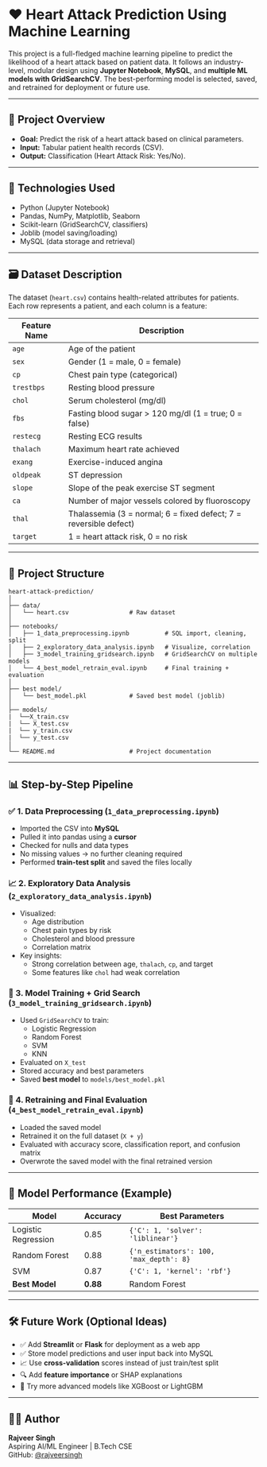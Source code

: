 
# ❤️ Heart Attack Prediction Using Machine Learning

This project is a full-fledged machine learning pipeline to predict the likelihood of a heart attack based on patient data. It follows an industry-level, modular design using **Jupyter Notebook**, **MySQL**, and **multiple ML models with GridSearchCV**. The best-performing model is selected, saved, and retrained for deployment or future use.

---

## 🧠 Project Overview

- **Goal:** Predict the risk of a heart attack based on clinical parameters.
- **Input:** Tabular patient health records (CSV).
- **Output:** Classification (Heart Attack Risk: Yes/No).

---

## 🔧 Technologies Used

- Python (Jupyter Notebook)
- Pandas, NumPy, Matplotlib, Seaborn
- Scikit-learn (GridSearchCV, classifiers)
- Joblib (model saving/loading)
- MySQL (data storage and retrieval)

---

## 🗃️ Dataset Description

The dataset (`heart.csv`) contains health-related attributes for patients.  
Each row represents a patient, and each column is a feature:

| Feature Name | Description |
|--------------|-------------|
| `age`        | Age of the patient |
| `sex`        | Gender (1 = male, 0 = female) |
| `cp`         | Chest pain type (categorical) |
| `trestbps`   | Resting blood pressure |
| `chol`       | Serum cholesterol (mg/dl) |
| `fbs`        | Fasting blood sugar > 120 mg/dl (1 = true; 0 = false) |
| `restecg`    | Resting ECG results |
| `thalach`    | Maximum heart rate achieved |
| `exang`      | Exercise-induced angina |
| `oldpeak`    | ST depression |
| `slope`      | Slope of the peak exercise ST segment |
| `ca`         | Number of major vessels colored by fluoroscopy |
| `thal`       | Thalassemia (3 = normal; 6 = fixed defect; 7 = reversible defect) |
| `target`     | 1 = heart attack risk, 0 = no risk |

---

## 📁 Project Structure

```
heart-attack-prediction/
│
├── data/
│   └── heart.csv                 # Raw dataset
│
├── notebooks/
│   ├── 1_data_preprocessing.ipynb          # SQL import, cleaning, split
│   ├── 2_exploratory_data_analysis.ipynb   # Visualize, correlation
│   ├── 3_model_training_gridsearch.ipynb   # GridSearchCV on multiple models
│   └── 4_best_model_retrain_eval.ipynb     # Final training + evaluation
│
├── best model/
│   └── best_model.pkl            # Saved best model (joblib)
│ 
├── models/
|  └──X_train.csv
|  └── X_test.csv
|  └── y_train.csv
|  └── y_test.csv
│
└── README.md                     # Project documentation
```

---

## 📊 Step-by-Step Pipeline

### ✅ 1. Data Preprocessing (`1_data_preprocessing.ipynb`)
- Imported the CSV into **MySQL**
- Pulled it into pandas using a **cursor**
- Checked for nulls and data types
- No missing values → no further cleaning required
- Performed **train-test split** and saved the files locally

### 📈 2. Exploratory Data Analysis (`2_exploratory_data_analysis.ipynb`)
- Visualized:
  - Age distribution
  - Chest pain types by risk
  - Cholesterol and blood pressure
  - Correlation matrix
- Key insights:
  - Strong correlation between age, `thalach`, `cp`, and target
  - Some features like `chol` had weak correlation

### 🤖 3. Model Training + Grid Search (`3_model_training_gridsearch.ipynb`)
- Used `GridSearchCV` to train:
  - Logistic Regression
  - Random Forest
  - SVM
  - KNN
- Evaluated on `X_test`
- Stored accuracy and best parameters
- Saved **best model** to `models/best_model.pkl`

### 🧠 4. Retraining and Final Evaluation (`4_best_model_retrain_eval.ipynb`)
- Loaded the saved model
- Retrained it on the full dataset (`X + y`)
- Evaluated with accuracy score, classification report, and confusion matrix
- Overwrote the saved model with the final retrained version

---

## 🧪 Model Performance (Example)

| Model              | Accuracy | Best Parameters |
|-------------------|----------|-----------------|
| Logistic Regression | 0.85     | `{'C': 1, 'solver': 'liblinear'}` |
| Random Forest       | 0.88     | `{'n_estimators': 100, 'max_depth': 8}` |
| SVM                 | 0.87     | `{'C': 1, 'kernel': 'rbf'}` |
| **Best Model**      | **0.88** | Random Forest |

---

## 🛠️ Future Work (Optional Ideas)

- ✅ Add **Streamlit** or **Flask** for deployment as a web app
- ✅ Store model predictions and user input back into MySQL
- 📈 Use **cross-validation** scores instead of just train/test split
- 🔍 Add **feature importance** or SHAP explanations
- 🤖 Try more advanced models like XGBoost or LightGBM

---

## 🧑‍💻 Author

**Rajveer Singh**  
Aspiring AI/ML Engineer | B.Tech CSE  
GitHub: [@rajveersingh](https://github.com/rajveersingh)
